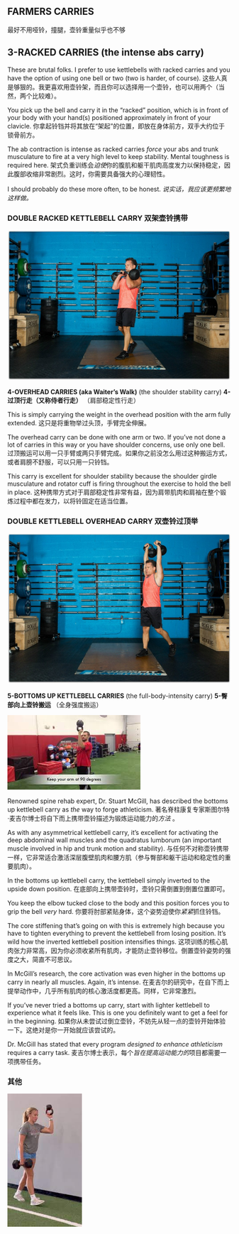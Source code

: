 ## **FARMERS CARRIES** 

最好不用哑铃，撞腿，壶铃重量似乎也不够

## **3-RACKED CARRIES** (the intense abs carry)

These are brutal folks. I prefer to use kettlebells with racked carries and you have the option of using one bell or two (two is harder, of course).
这些人真是够狠的。我更喜欢用壶铃架，而且你可以选择用一个壶铃，也可以用两个（当然，两个比较难）。

You pick up the bell and carry it in the “racked” position, which is in front of your body with your hand(s) positioned approximately in front of your clavicle.
你拿起铃铛并将其放在“架起”的位置，即放在身体前方，双手大约位于锁骨前方。

The ab contraction is intense as racked carries *force* your abs and trunk musculature to fire at a very high level to keep stability. Mental toughness is required here.
架式负重训练会*迫使*你的腹肌和躯干肌肉高度发力以保持稳定，因此腹部收缩非常剧烈。这时，你需要具备强大的心理韧性。

I should probably do these more often, to be honest.
*说实话，我应该更频繁地这样做。*

### **DOUBLE RACKED KETTLEBELL CARRY 双架壶铃携带**

![img](images/Racked.jpg)

**4-OVERHEAD CARRIES (aka Waiter’s Walk)** (the shoulder stability carry)
**4-过顶行走（又称侍者行走）** （肩部稳定性行走）

This is simply carrying the weight in the overhead position with the arm fully extended.
这只是将重物举过头顶，手臂完全伸展。

The overhead carry can be done with one arm or two. If you’ve not done a lot of carries in this way or you have shoulder concerns, use only one bell.
过顶搬运可以用一只手臂或两只手臂完成。如果你之前没怎么用过这种搬运方式，或者肩膀不舒服，可以只用一只铃铛。

This carry is excellent for shoulder stability because the shoulder girdle musculature and rotator cuff is firing throughout the exercise to hold the bell in place.
这种携带方式对于肩部稳定性非常有益，因为肩带肌肉和肩袖在整个锻炼过程中都在发力，以将铃固定在适当位置。

### **DOUBLE KETTLEBELL OVERHEAD CARRY 双壶铃过顶举**

![img](images/DB-OH-Carries.jpg)

**5-BOTTOMS UP KETTLEBELL CARRIES** (the full-body-intensity carry)
**5-臀部向上壶铃搬运** （全身强度搬运）

![Bottoms Up KB Carry - YouTube](images/images.jpeg)

Renowned spine rehab expert, Dr. Stuart McGill, has described the bottoms up kettlebell carry as *the* way to forge athleticism.
著名脊柱康复专家斯图尔特·麦吉尔博士将自下而上携带壶铃描述为锻炼运动能力的*方法* 。

As with any asymmetrical kettlebell carry, it’s excellent for activating the deep abdominal wall muscles and the quadratus lumborum (an important muscle involved in hip and trunk motion and stability).
与任何不对称壶铃携带一样，它非常适合激活深层腹壁肌肉和腰方肌（参与臀部和躯干运动和稳定性的重要肌肉）。

In the bottoms up kettlebell carry, the kettlebell simply inverted to the upside down position.
在底部向上携带壶铃时，壶铃只需倒置到倒置位置即可。

You keep the elbow tucked close to the body and this position forces you to grip the bell *very* hard.
你要将肘部紧贴身体，这个姿势迫使你*紧紧*抓住铃铛。

The core stiffening that’s going on with this is extremely high because you have to tighten everything to prevent the kettlebell from losing position. It’s wild how the inverted kettlebell position intensifies things.
这项训练的核心肌肉张力非常高，因为你必须收紧所有肌肉，才能防止壶铃移位。倒置壶铃姿势的强度之大，简直不可思议。

In McGill’s research, the core activation was even higher in the bottoms up carry in nearly all muscles. Again, it’s intense.
在麦吉尔的研究中，在自下而上提举动作中，几乎所有肌肉的核心激活度都更高。同样，它非常激烈。

If you’ve never tried a bottoms up carry, start with lighter kettlebell to experience what it feels like. This is one you definitely want to get a feel for in the beginning.
如果你从未尝试过倒立壶铃，不妨先从轻一点的壶铃开始体验一下。这绝对是你一开始就应该尝试的。

Dr. McGill has stated that every program *designed to enhance athleticism* requires a carry task.
麦吉尔博士表示，每个*旨在提高运动能力的*项目都需要一项携带任务。



### 其他

![Keeping the Shoulder Healthy!The Bottom's Up Kettlebell Carry is a ...](images/images-1753882409348-7.jpeg)